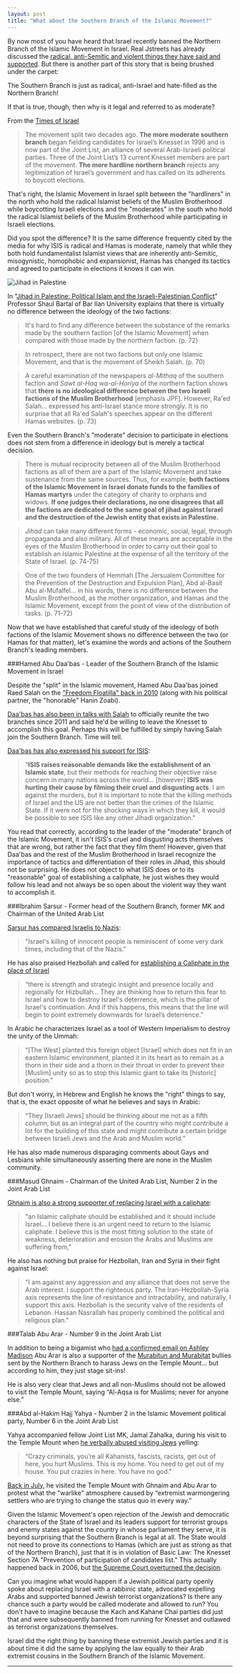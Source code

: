```yaml
---
layout: post
title: "What about the Southern Branch of the Islamic Movement?"
---
```


By now most of you have heard that Israel recently banned the Northern Branch of the Islamic Movement in Israel. Real Jstreets has already discussed the [radical, anti-Semitic and violent things they have said and supported](http://www.israellycool.com/2015/11/17/outlaws-northern-branch-of-islamic-movement/). But there is another part of this story that is being brushed under the carpet:

The Southern Branch is just as radical, anti-Israel and hate-filled as the Northern Branch!

If that is true, though, then why is it legal and referred to as moderate?

From the [Times of Israel](http://www.timesofisrael.com/israel-bans-islamist-group-saying-its-inciting-violence/)

>The movement split two decades ago. **The more moderate southern branch** began fielding candidates for Israel’s Knesset in 1996 and is now part of the Joint List, an alliance of several Arab-Israeli political parties. Three of the Joint List’s 13 current Knesset members are part of the movement. **The more hardline northern branch** rejects any legitimization of Israel’s government and has called on its adherents to boycott elections.

That's right, the Islamic Movement in Israel split between the "hardliners" in the north who hold the radical Islamist beliefs of the Muslim Brotherhood while boycotting Israeli elections and the "moderates" in the south who hold the radical Islamist beliefs of the Muslim Brotherhood while participating in Israeli elections.

Did you spot the difference? It is the same difference frequently cited by the media for why ISIS is radical and Hamas is moderate, namely that while they both hold fundamentalist Islamist views that are inherently anti-Semitic, misogynistic, homophobic and expansionist, Hamas has changed its tactics and agreed to participate in elections it knows it can win.

![Jihad in Palestine](https://i.imgur.com/anj2hqX.jpg) 

In "[Jihad in Palestine: Political Islam and the Israeli-Palestinian Conflict](https://books.google.com/books?id=xDI-CgAAQBAJ&pg=PA73&lpg=PA73&dq=Hamed+Abu+Daa%27bas&source=bl&ots=MKQIhOefrJ&sig=oJAWW6oSD5A4XzojUoLiVpTSbVk&hl=en&sa=X&ved=0CB4Q6AEwAGoVChMI7NaykIObyQIVQZIeCh0hLgB9#v=onepage&q=Hamed%20Abu%20Daa'bas&f=false)" Professor Shaul Bartal of Bar Ilan University explains that there is virtually no difference between the ideology of the two factions:

>It's hard to find any difference between the substance of the remarks made by the southern faction [of the Islamic Movement] when compared with those made by the northern faction. (p. 72)

>In retrospect, there are not two factions but only one Islamic Movement, and that is the movement of Sheikh Salah. (p. 70)

>A careful examination of the newspapers *al-Mithaq* of the southern faction and *Sawt al-Haq wa-al-Horiya* of the northern faction shows that **there is no ideological difference between the two Israeli factions of the Muslim Brotherhood** [emphasis JPF]. However, Ra'ed Salah... expressed his anti-Israel stance more strongly. It is no surprise that all Ra'ed Salah's speeches appear on the different Hamas websites. (p. 73)

Even the Southern Branch's "moderate" decision to participate in elections does not stem from a difference in ideology but is merely a tactical decision.


>There is mutual reciprocity between all of the Muslim Brotherhood factions as all of them are a part of the Islamic Movement and take sustenance from the same sources. Thus, for example, **both factions of the Islamic Movement in Israel donate funds to the families of Hamas martyrs** under the category of charity to orphans and widows. **If one judges their declarations, no one disagrees that all the factions are dedicated to the same goal of jihad against Israel and the destruction of the Jewish entity that exists in Palestine.**


>*Jihad* can take many different forms - economic, social, legal, through propaganda and also military. All of these means are acceptable in the eyes of the Muslim Brotherhood in order to carry out their goal to establish an Islamic Palestine at the expense of all the territory of the State of Israel. (p. 74-75)

>One of the two founders of Hemmah [The Jersualem Committee for the Prevention of the Destruction and Expulsion Plan], Abd al-Basit Abu al-Mufalfel... in his words, there is no difference between the Muslim Brotherhood, as the mother organization, and Hamas and the Islamic Movement, except from the point of view of the distribution of tasks. (p. 71-72)

Now that we have established that careful study of the ideology of both factions of the Islamic Movement shows no difference between the two (or Hamas for that matter), let's examine the words and actions of the Southern Branch's leading members.

###Hamed Abu Daa'bas - Leader of the Southern Branch of the Islamic Movement in Israel

Despite the "split" in the Islamic movement, Hamed Abu Daa'bas joined Raed Salah on the ["Freedom Floatilla" back in 2010](http://www.islamicinvitationturkey.com/2010/06/01/sheikh-raed-salah-not-hurt/) (along with his political partner, the "honorable" Hanin Zoabi).

[Daa'bas has also been in talks with Salah](http://www.memri.org/report/en/print5439.htm) to officially reunite the two branches since 2011 and said he'd be willing to leave the Knesset to accomplish this goal. Perhaps  this will be fulfilled by simply having Salah join the Southern Branch. Time will tell.

[Daa'bas has also expressed his support for ISIS](http://www.ynetnews.com/articles/0,7340,L-4568144,00.html):


>"**ISIS raises reasonable demands like the establishment of an Islamic state**, but their methods for reaching their objective raise concern in many nations across the world... [however] **ISIS was hurting their cause by filming their cruel and disgusting acts**. I am against the murders, but it is important to note that the killing methods of Israel and the US are not better than the crimes of the Islamic State. If it were not for the shocking ways in which they kill, it would be possible to see ISIS like any other Jihadi organization."

You read that correctly, according to the leader of the "moderate" branch of the Islamic Movement, it isn't ISIS's cruel and disgusting acts themselves that are wrong, but rather the fact that they film them! However, given that Daa'bas and the rest of the Muslim Brotherhood in Israel recognize the importance of tactics and differentiation of their roles in Jihad, this should not be surprising. He does not object to what ISIS does or to its "reasonable" goal of establishing a caliphate, he just wishes they would follow his lead and not always be so open about the violent way they want to accomplish it.

###Ibrahim Sarsur - Former head of the Southern Branch, former MK and Chairman of the United Arab List

[Sarsur has compared Israelis to Nazis](http://www.ynetnews.com/articles/0,7340,L-3537107,00.html):

>"Israel's killing of innocent people is reminiscent of some very dark times, including that of the Nazis."

He has also praised Hezbollah and called for [establishing a Caliphate in the place of Israel](http://www.israelnationalnews.com/News/News.aspx/144978#.Vk6_DdKrSM8)

>“there is strength and strategic insight and presence locally and regionally for Hizbullah... They are thinking how to return this fear to Israel and how to destroy Israel's deterrence, which is the pillar of Israel's continuation. And if this happens, this means that the line will begin to point extremely downwards for Israel’s deterrence.”

In Arabic he characterizes Israel as a tool of Western Imperialism to destroy the unity of the Ummah:

>“[The West] planted this foreign object [Israel] which does not fit in an eastern Islamic environment, planted it in its heart as to remain as a thorn in their side and a thorn in their throat in order to prevent their [Muslim] unity so as to stop this Islamic giant to take its [historic] position.”

But don't worry, in Hebrew and English he knows the "right" things to say, that is, the exact opposite of what he believes and says in Arabic:

>“They [Israeli Jews] should be thinking about me not as a fifth column, but as an integral part of the country who might contribute a lot for the building of this state and might contribute a certain bridge between Israeli Jews and the Arab and Muslim world.”

He has also made numerous disparaging comments about Gays and Lesbians while simultaneously asserting there are none in the Muslim community.

###Masud Ghnaim - Chairman of the United Arab List, Number 2 in the Joint Arab List

[Ghnaim is also a strong supporter of replacing Israel with a caliphate](http://www.ynetnews.com/articles/0,7340,L-3887468,00.html):

>"an Islamic caliphate should be established and it should include Israel... I believe there is an urgent need to return to the Islamic caliphate. I believe this is the most fitting solution to the state of weakness, deterioration and erosion the Arabs and Muslims are suffering from,"

He also has nothing but praise for Hezbollah, Iran and Syria in their fight against Israel:

>"I am against any aggression and any alliance that does not serve the Arab interest. I support the righteous party. The Iran-Hezbollah-Syria axis represents the line of resistance and intractability, and naturally, I support this axis. Hezbollah is the security valve of the residents of Lebanon. Hassan Nasrallah has properly combined the political and religious plan."

###Talab Abu Arar - Number 9 in the Joint Arab List

In addition to being a bigamist who [had a confirmed email on Ashley Madison](http://www.jpost.com/Breaking-News/Arab-MK-found-to-be-member-of-infidelity-website-ashleymadisoncom-412540) Abu Arar is also a supporter of the [Murabitun and Murabitat](http://english.palinfo.com/site/pages/details.aspx?itemid=73502) bullies sent by the Northern Branch to harass Jews on the Temple Mount... but according to him, they just stage sit-ins!

He is also very clear that Jews and all non-Muslims should not be allowed to visit the Temple Mount, saying “Al-Aqsa is for Muslims; never for anyone else.”

###Abd al-Hakim Hajj Yahya - Number 2 in the Islamic Movement political party, Number 6 in the Joint Arab List

Yahya accompanied fellow Joint List MK, Jamal Zahalka, during his visit to the Temple Mount when [he verbally abused visiting Jews](http://www.timesofisrael.com/this-is-not-yours-arab-mk-yells-at-jews-on-temple-mount/) yelling:

>“Crazy criminals, you’re all Kahanists, fascists, racists, get out of here, you hurt Muslims. This is my home. You need to get out of my house. You put crazies in here. You have no god."

[Back in July](http://www.jns.org/news-briefs/2015/7/27/temple-mount-arabs-attack-jews-and-police-with-rocks-and-firebombs-on-tisha-beav#.Vk7LGdKrSM8=), he visited the Temple Mount with Ghnaim and Abu Arar to protest what the "warlike" atmosphere caused by “extremist warmongering settlers who are trying to change the status quo in every way.”

Given the Islamic Movement's open rejection of the Jewish and democratic characters of the State of Israel and its leaders support for terrorist groups and enemy states against the country in whose parliament they serve, it is beyond surprising that the Southern Branch is legal at all. The State would not need to prove its connections to Hamas (which are just as strong as that of the Northern Branch), just that it is in violation of Basic Law: The Knesset Section 7A "Prevention of participation of candidates list." This actually happened back in 2006, but [the Supreme Court overturned the decision](http://www.ynetnews.com/articles/0,7340,L-3660120,00.html). 

Can you imagine what would happen if a Jewish political party openly spoke about replacing Israel with a rabbinic state, advocated expelling Arabs and supported banned Jewish terrorist organizations? Is there any chance such a party would be called moderate and allowed to run? You don't have to imagine because the Kach and Kahane Chai parties did just that and were subsequently banned from running for Knesset and outlawed as terrorist organizations themselves.

Israel did the right thing by banning these extremist Jewish parties and it is about time it did the same by applying the law equally to their Arab extremist cousins in the Southern Branch of the Islamic Movement.

______
